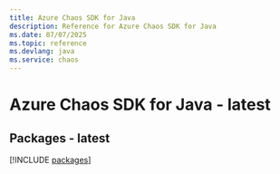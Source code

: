 ```yaml
---
title: Azure Chaos SDK for Java
description: Reference for Azure Chaos SDK for Java
ms.date: 07/07/2025
ms.topic: reference
ms.devlang: java
ms.service: chaos
---
```

# Azure Chaos SDK for Java - latest
## Packages - latest
[!INCLUDE [packages](chaos-index.md)]